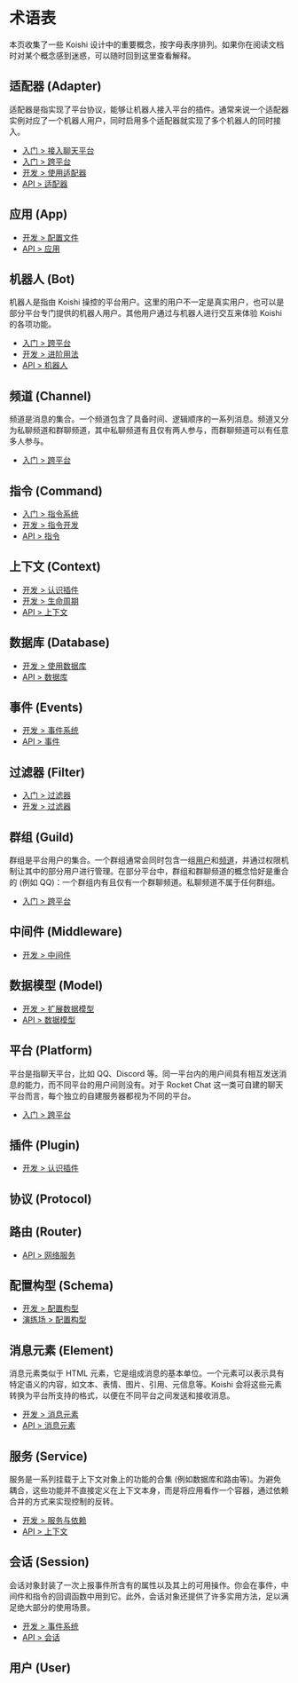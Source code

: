 # 术语表

本页收集了一些 Koishi 设计中的重要概念，按字母表序排列。如果你在阅读文档时对某个概念感到迷惑，可以随时回到这里查看解释。

## 适配器 (Adapter)

适配器是指实现了平台协议，能够让机器人接入平台的插件。通常来说一个适配器实例对应了一个机器人用户，同时启用多个适配器就实现了多个机器人的同时接入。

- [入门 > 接入聊天平台](../manual/console/adapter.md)
- [入门 > 跨平台](../manual/usage/platform.html#基础概念)
- [开发 > 使用适配器](../guide/adapter/index.md)
- [API > 适配器](./core/adapter.md)

## 应用 (App)

- [开发 > 配置文件](../guide/develop/config.md)
- [API > 应用](./core/app.md)

## 机器人 (Bot)

机器人是指由 Koishi 操控的平台用户。这里的用户不一定是真实用户，也可以是部分平台专门提供的机器人用户。其他用户通过与机器人进行交互来体验 Koishi 的各项功能。

- [入门 > 跨平台](../manual/usage/platform.html#基础概念)
- [开发 > 进阶用法](../guide/basic/advanced.html#机器人对象)
- [API > 机器人](./core/bot.md)

## 频道 (Channel)

频道是消息的集合。一个频道包含了具备时间、逻辑顺序的一系列消息。频道又分为私聊频道和群聊频道，其中私聊频道有且仅有两人参与，而群聊频道可以有任意多人参与。

- [入门 > 跨平台](../manual/usage/platform.html#基础概念)

## 指令 (Command)

- [入门 > 指令系统](../manual/usage/command.md)
- [开发 > 指令开发](../guide/basic/command.md)
- [API > 指令](./core/command.md)

## 上下文 (Context)

- [开发 > 认识插件](../guide/plugin/index.md)
- [开发 > 生命周期](../guide/plugin/lifecycle.md)
- [API > 上下文](./core/context.md)

## 数据库 (Database)

- [开发 > 使用数据库](../guide/database/index.md)
- [API > 数据库](./database/built-in.md)

## 事件 (Events)

- [开发 > 事件系统](../guide/basic/events.md)
- [API > 事件](./core/events.md)

## 过滤器 (Filter)

- [入门 > 过滤器](../manual/usage/filter.md)
- [开发 > 过滤器](../guide/plugin/filter.md)

## 群组 (Guild)

群组是平台用户的集合。一个群组通常会同时包含一组[用户](#用户)和[频道](#频道)，并通过权限机制让其中的部分用户进行管理。在部分平台中，群组和群聊频道的概念恰好是重合的 (例如 QQ)：一个群组内有且仅有一个群聊频道。私聊频道不属于任何群组。

- [入门 > 跨平台](../manual/usage/platform.html#基础概念)

## 中间件 (Middleware)

- [开发 > 中间件](../guide/basic/middleware.md)

## 数据模型 (Model)

- [开发 > 扩展数据模型](../guide/database/model.md#扩展数据模型)
- [API > 数据模型](./database/model.md)

## 平台 (Platform)

平台是指聊天平台，比如 QQ、Discord 等。同一平台内的用户间具有相互发送消息的能力，而不同平台的用户间则没有。对于 Rocket Chat 这一类可自建的聊天平台而言，每个独立的自建服务器都视为不同的平台。

- [入门 > 跨平台](../manual/usage/platform.html#基础概念)

## 插件 (Plugin)

- [开发 > 认识插件](../guide/plugin/index.md)

## 协议 (Protocol)

## 路由 (Router)

- [API > 网络服务](./service/router.md)

## 配置构型 (Schema)

- [开发 > 配置构型](../guide/plugin/schema.md)
- [演练场 > 配置构型](../schema/index.md)

## 消息元素 (Element)

消息元素类似于 HTML 元素，它是组成消息的基本单位。一个元素可以表示具有特定语义的内容，如文本、表情、图片、引用、元信息等。Koishi 会将这些元素转换为平台所支持的格式，以便在不同平台之间发送和接收消息。

- [开发 > 消息元素](../guide/basic/element.md)
- [API > 消息元素](./message/syntax.md)

## 服务 (Service)

服务是一系列挂载于上下文对象上的功能的合集 (例如数据库和路由等)。为避免耦合，这些功能并不直接定义在上下文本身，而是将应用看作一个容器，通过依赖合并的方式来实现控制的反转。

- [开发 > 服务与依赖](../guide/plugin/service.md)
- [API > 上下文](./core/context.md#混入属性和方法)

## 会话 (Session)

会话对象封装了一次上报事件所含有的属性以及其上的可用操作。你会在事件，中间件和指令的回调函数中用到它。此外，会话对象还提供了许多实用方法，足以满足绝大部分的使用场景。

- [开发 > 事件系统](../guide/basic/events.md)
- [API > 会话](./core/session.md)

## 用户 (User)
